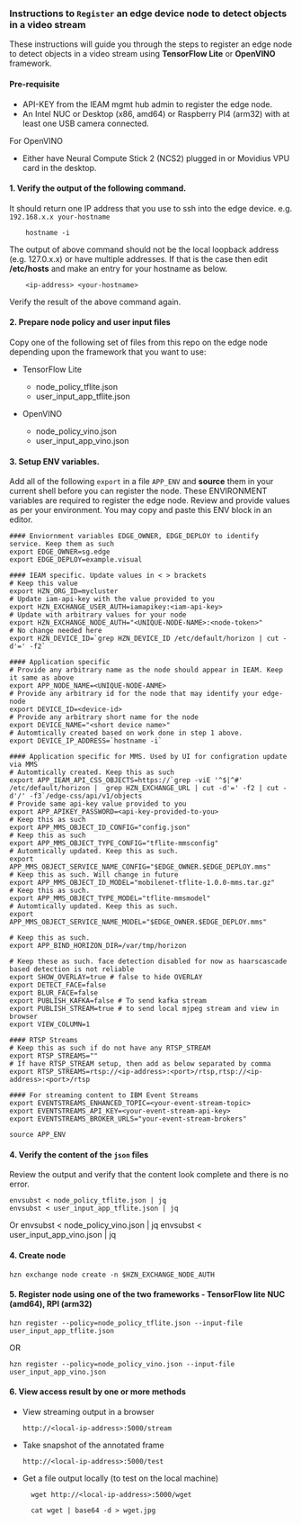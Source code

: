 ### Instructions to `Register` an edge device node to detect objects in a video stream
    
  These instructions will guide you through the steps to register an edge node to detect objects in a video stream using **TensorFlow Lite** or **OpenVINO** framework. 
    
#### Pre-requisite
  - API-KEY from the IEAM mgmt hub admin to register the edge node.
  - An Intel NUC or Desktop (x86, amd64) or Raspberry PI4 (arm32) with at least one USB camera connected.
   
  For OpenVINO
  
  - Either have Neural Compute Stick 2 (NCS2) plugged in or Movidius VPU card in the desktop.

#### 1. Verify the output of the following command. 
It should return one IP address that you use to ssh into the edge device. e.g. `192.168.x.x your-hostname`

        hostname -i
        
   The output of above command should not be the local loopback address (e.g. 127.0.x.x) or have multiple addresses. If that is the case then edit **/etc/hosts** and make an entry for your hostname as below.

        <ip-address> <your-hostname> 
        
   Verify the result of the above command again.
  
#### 2. Prepare node policy and user input files
     
   Copy one of the following set of files from this repo on the edge node depending upon the framework that you want to use:
   
   - TensorFlow Lite
        - node_policy_tflite.json 
        - user_input_app_tflite.json

   - OpenVINO 
   
        - node_policy_vino.json
        - user_input_app_vino.json
   
#### 3. Setup ENV variables. 
   Add all of the following `export` in a file `APP_ENV` and **source** them in your current shell before you can register the node. These ENVIRONMENT variables are required to register the edge node. Review and provide values as per your environment. You may copy and paste this ENV block in an editor.

```
#### Enviornment variables EDGE_OWNER, EDGE_DEPLOY to identify service. Keep them as such
export EDGE_OWNER=sg.edge           
export EDGE_DEPLOY=example.visual 
    
#### IEAM specific. Update values in < > brackets
# Keep this value
export HZN_ORG_ID=mycluster  
# Update iam-api-key with the value provided to you
export HZN_EXCHANGE_USER_AUTH=iamapikey:<iam-api-key> 
# Update with arbitrary values for your node 
export HZN_EXCHANGE_NODE_AUTH="<UNIQUE-NODE-NAME>:<node-token>"
# No change needed here
export HZN_DEVICE_ID=`grep HZN_DEVICE_ID /etc/default/horizon | cut -d'=' -f2` 

#### Application specific 
# Provide any arbitrary name as the node should appear in IEAM. Keep it same as above
export APP_NODE_NAME=<UNIQUE-NODE-ANME> 
# Provide any arbitrary id for the node that may identify your edge-node
export DEVICE_ID=<device-id>
# Provide any arbitrary short name for the node 
export DEVICE_NAME="<short device name>"
# Automtically created based on work done in step 1 above.
export DEVICE_IP_ADDRESS=`hostname -i`  
  
#### Application specific for MMS. Used by UI for configration update via MMS 
# Automtically created. Keep this as such
export APP_IEAM_API_CSS_OBJECTS=https://`grep -viE '^$|^#' /etc/default/horizon |  grep HZN_EXCHANGE_URL | cut -d'=' -f2 | cut -d'/' -f3`/edge-css/api/v1/objects
# Provide same api-key value provided to you
export APP_APIKEY_PASSWORD=<api-key-provided-to-you>
# Keep this as such
export APP_MMS_OBJECT_ID_CONFIG="config.json"
# Keep this as such
export APP_MMS_OBJECT_TYPE_CONFIG="tflite-mmsconfig"
# Automtically updated. Keep this as such. 
export APP_MMS_OBJECT_SERVICE_NAME_CONFIG="$EDGE_OWNER.$EDGE_DEPLOY.mms"
# Keep this as such. Will change in future
export APP_MMS_OBJECT_ID_MODEL="mobilenet-tflite-1.0.0-mms.tar.gz"
# Keep this as such. 
export APP_MMS_OBJECT_TYPE_MODEL="tflite-mmsmodel"
# Automtically updated. Keep this as such.
export APP_MMS_OBJECT_SERVICE_NAME_MODEL="$EDGE_OWNER.$EDGE_DEPLOY.mms"   
 
# Keep this as such.
export APP_BIND_HORIZON_DIR=/var/tmp/horizon
    
# Keep these as such. face detection disabled for now as haarscascade based detection is not reliable
export SHOW_OVERLAY=true # false to hide OVERLAY
export DETECT_FACE=false
export BLUR_FACE=false
export PUBLISH_KAFKA=false # To send kafka stream
export PUBLISH_STREAM=true # to send local mjpeg stream and view in browser
export VIEW_COLUMN=1

#### RTSP Streams
# Keep this as such if do not have any RTSP_STREAM
export RTSP_STREAMS=""
# If have RTSP_STREAM setup, then add as below separated by comma
export RTSP_STREAMS=rtsp://<ip-address>:<port>/rtsp,rtsp://<ip-address>:<port>/rtsp

#### For streaming content to IBM Event Streams
export EVENTSTREAMS_ENHANCED_TOPIC=<your-event-stream-topic>
export EVENTSTREAMS_API_KEY=<your-event-stream-api-key>
export EVENTSTREAMS_BROKER_URLS="your-event-stream-brokers"
```

    source APP_ENV

#### 4. Verify the content of the `json` files 
Review the output and verify that the content look complete and there is no error. 

    envsubst < node_policy_tflite.json | jq
    envsubst < user_input_app_tflite.json | jq
Or
    envsubst < node_policy_vino.json | jq
    envsubst < user_input_app_vino.json | jq

#### 4. Create node

    hzn exchange node create -n $HZN_EXCHANGE_NODE_AUTH
    
#### 5. Register node using one of the two frameworks - TensorFlow lite NUC (amd64), RPI (arm32)
    
    hzn register --policy=node_policy_tflite.json --input-file user_input_app_tflite.json
  
OR
  
    hzn register --policy=node_policy_vino.json --input-file user_input_app_vino.json


#### 6. View access result by one or more methods

- View streaming output in a browser 
    
    `http://<local-ip-address>:5000/stream`
    
- Take snapshot of the annotated frame
    
    `http://<local-ip-address>:5000/test`
    
- Get a file output locally (to test on the local machine)
    
        wget http://<local-ip-address>:5000/wget
    
        cat wget | base64 -d > wget.jpg
